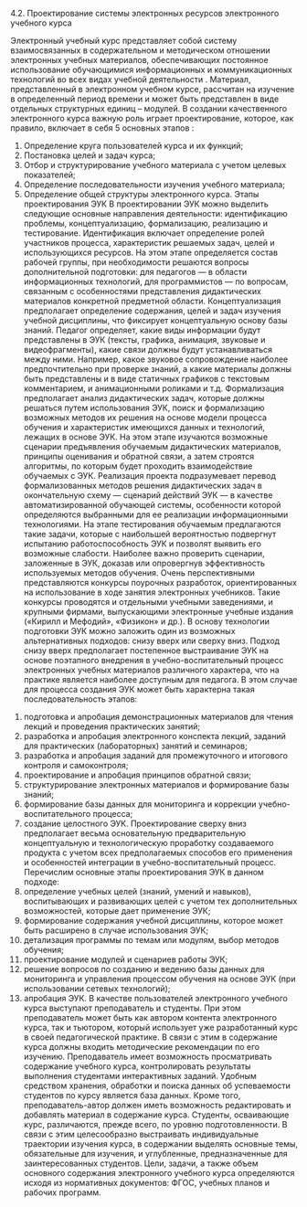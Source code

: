 4.2. Проектирование системы электронных ресурсов электронного учебного курса


Электронный учебный курс представляет собой систему взаимосвязанных в содержательном и методическом отношении электронных учебных материалов, обеспечивающих постоянное использование обучающимися информационных и коммуникационных технологий во всех видах учебной деятельности . Материал, представленный в электронном учебном курсе, рассчитан на изучение в определенный период времени и может быть представлен в виде отдельных структурных единиц – модулей.
В создании качественного электронного курса важную роль играет проектирование, которое, как правило, включает в себя 5 основных этапов :
1. Определение круга пользователей курса и их функций;
2. Постановка целей и задач курса;
3. Отбор и структурирование учебного материала с учетом целевых показателей;
4. Определение последовательности изучения учебного материала;
5. Определение общей структуры электронного курса.
Этапы проектирования ЭУК
В проектировании ЭУК можно выделить следующие основные направления деятельности: идентификацию проблемы, концептуализацию, формализацию, реализацию и тестирование.
Идентификация включает определение ролей участников процесса, характеристик решаемых задач, целей и использующихся ресурсов. На этом этапе определяется состав рабочей группы, при необходимости решаются вопросы дополнительной подготовки: для педагогов — в области информационных технологий, для программистов — по вопросам, связанным с особенностями представления дидактических материалов конкретной предметной области.
Концептуализация предполагает определение содержания, целей и задач изучения учебной дисциплины, что фиксирует концептуальную основу базы знаний. Педагог определяет, какие виды информации будут представлены в ЭУК (тексты, графика, анимация, звуковые и видеофрагменты), какие связи должны будут устанавливаться между ними. Например, какое звуковое сопровождение наиболее предпочтительно при проверке знаний, а какие материалы должны быть представлены и в виде статичных графиков с текстовым комментарием, и анимационными роликами и т.д.
Формализация предполагает анализ дидактических задач, которые должны решаться путем использования ЭУК, поиск и формализацию возможных методов их решения на основе модели процесса обучения и характеристик имеющихся данных и технологий, лежащих в основе ЭУК. На этом этапе изучаются возможные сценарии предъявления обучаемым дидактических материалов, принципы оценивания и обратной связи, а затем строятся алгоритмы, по которым будет проходить взаимодействие обучаемых с ЭУК.
 Реализация проекта подразумевает перевод формализованных методов решения дидактических задач в окончательную схему — сценарий действий ЭУК — в качестве автоматизированной обучающей системы, особенности которой определяются выбранными для ее реализации информационными технологиями.
На этапе тестирования обучаемым предлагаются такие задачи, которые с наибольшей вероятностью подвергнут испытанию работоспособность ЭУК и позволят выявить его возможные слабости. Наиболее важно проверить сценарии, заложенные в ЭУК, доказав или опровергнув эффективность используемых методов обучения. Очень перспективными представляются конкурсы поурочных разработок, ориентированных на использование в ходе занятия электронных учебников. Такие конкурсы проводятся и отдельными учебными заведениями, и крупными фирмами, выпускающими электронные учебные издания («Кирилл и Мефодий», «Физикон» и др.).
В основу технологии подготовки ЭУК можно заложить один из возможных альтернативных подходов: снизу вверх или сверху вниз.
Подход снизу вверх предполагает постепенное выстраивание ЭУК на основе поэтапного внедрения в учебно-воспитательный процесс электронных учебных материалов различного характера, что на практике является наиболее доступным для педагога. В этом случае для процесса создания ЭУК может быть характерна такая последовательность этапов:
1)	подготовка и апробация демонстрационных материалов для чтения лекций и проведения практических занятий;
2)	разработка и апробация электронного конспекта лекций, заданий для практических (лабораторных) занятий и семинаров;
3)	разработка и апробация заданий для промежуточного и итогового контроля и самоконтроля;
4)	проектирование и апробация принципов обратной связи;
5)	структурирование электронных материалов и формирование базы знаний;
6)	формирование базы данных для мониторинга и коррекции учебно-воспитательного процесса;
7)	создание целостного ЭУК.
Проектирование сверху вниз предполагает весьма основательную предварительную концептуальную и технологическую проработку создаваемого продукта с учетом всех предполагаемых способов его применения и особенностей интеграции в учебно-воспитательный процесс. Перечислим основные этапы проектирования ЭУК в данном подходе:
1)	определение учебных целей (знаний, умений и навыков), воспитывающих и развивающих целей с учетом тех дополнительных возможностей, которые дает применение ЭУК;
2)	формирование содержания учебной дисциплины, которое может быть расширено в случае использования ЭУК;
3)	детализация программы по темам или модулям, выбор методов обучения;
4)	проектирование модулей и сценариев работы ЭУК;
5)	решение вопросов по созданию и ведению базы данных для мониторинга и управления процессом обучения на основе ЭУК (при использовании сетевых технологий);
6)	апробация ЭУК.
В качестве пользователей электронного учебного курса выступают преподаватель и студенты. При этом преподаватель может быть как автором контента электронного курса, так и тьютором, который использует уже разработанный курс в своей педагогической практике. В связи с этим в содержание курса должны входить методические рекомендации по его изучению. Преподаватель имеет возможность просматривать содержание учебного курса, контролировать результаты выполнения студентами интерактивных заданий. Удобным средством хранения, обработки и поиска данных об успеваемости студентов по курсу является база данных. Кроме того, преподаватель-автор должен иметь возможность редактировать и добавлять материал в содержание курса.
Студенты, осваивающие курс, различаются, прежде всего, по уровню подготовленности. В связи с этим целесообразно выстраивать индивидуальные траектории изучения курса, в содержании выделять основные темы, обязательные для изучения, и углубленные, предназначенные для заинтересованных студентов.
Цели, задачи, а также объем основного содержания электронного учебного курса определяются исходя из нормативных документов: ФГОС, учебных планов и рабочих программ.
